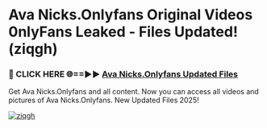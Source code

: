 # Ava Nicks.Onlyfans Original Videos 0nlyFans Leaked - Files Updated! (ziqgh)

<h3>🔴 CLICK HERE 🌐==►► <a href="https://tinyurl.com/2m67pmp6" rel="nofollow">Ava Nicks.Onlyfans Updated Files</a></h3>

Get Ava Nicks.Onlyfans and all content. Now you can access all videos and pictures of Ava Nicks.Onlyfans. New Updated Files 2025!

[![ziqgh](https://i.imgur.com/H4QAA4z.gif)](https://tinyurl.com/2m67pmp6)